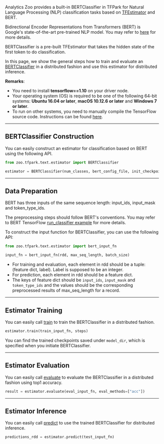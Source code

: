 Analytics Zoo provides a built-in BERTClassifier in TFPark for Natural Language Processing (NLP) classification tasks based on [TFEstimator](../APIGuide/TFPark/estimator/) and BERT.

Bidirectional Encoder Representations from Transformers (BERT) is Google's state-of-the-art pre-trained NLP model.
You may refer to [here](https://github.com/google-research/bert) for more details.

BERTClassifier is a pre-built TFEstimator that takes the hidden state of the first token to do classification.

In this page, we show the general steps how to train and evaluate an [BERTClassifier](../APIGuide/TFPark/bert-classifier/) in a distributed fashion and use this estimator for distributed inference.

__Remarks__:

- You need to install __tensorflow==1.10__ on your driver node.
- Your operating system (OS) is required to be one of the following 64-bit systems:
__Ubuntu 16.04 or later__, __macOS 10.12.6 or later__ and __Windows 7 or later__.
- To run on other systems, you need to manually compile the TensorFlow source code. Instructions can
  be found [here](https://github.com/tensorflow/tensorflow/tree/v1.10.0/tensorflow/java).


---
## **BERTClassifier Construction**
You can easily construct an estimator for classification based on BERT using the following API.

```python
from zoo.tfpark.text.estimator import BERTClassifier

estimator = BERTClassifier(num_classes, bert_config_file, init_checkpoint, optimizer=tf.train.AdamOptimizer(learning_rate), model_dir="/tmp/bert")
```


---
## **Data Preparation**
BERT has three inputs of the same sequence length: input_ids, input_mask and token_type_ids. 

The preprocessing steps should follow BERT's conventions. You may refer to BERT TensorFlow [run_classifier example](https://github.com/google-research/bert/blob/master/run_classifier.py) for more details.

To construct the input function for BERTClassifier, you can use the following API:
```python
from zoo.tfpark.text.estimator import bert_input_fn

input_fn = bert_input_fn(rdd, max_seq_length, batch_size)
```

- For training and evaluation, each element in rdd should be a tuple: (feature dict, label). Label is supposed to be an integer.
- For prediction, each element in rdd should be a feature dict.
- The keys of feature dict should be `input_ids`, `input_mask` and `token_type_ids` and the values should be the corresponding preprocessed results of max_seq_length for a record.


---
## **Estimator Training**
You can easily call [train](../APIGuide/TFPark/estimator/#train) to train the BERTClassifier in a distributed fashion.

```python
estimator.train(train_input_fn, steps)
```

You can find the trained checkpoints saved under `model_dir`, which is specified when you initiate BERTClassifier.


---
## **Estimator Evaluation**
You can easily call [evaluate](../APIGuide/TFPark/estimator/#evaluate) to evaluate the BERTClassifier in a distributed fashion using top1 accuracy.

```python
result = estimator.evaluate(eval_input_fn, eval_methods=["acc"])
```


---
## **Estimator Inference**
You can easily call [predict](../APIGuide/TFPark/estimator/#predict) to use the trained BERTClassifier for distributed inference.

```python
predictions_rdd = estimator.predict(test_input_fn)
```
